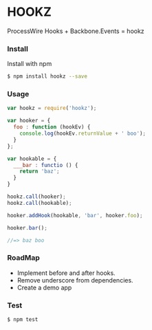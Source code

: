 HOOKZ
=====

ProcessWire Hooks + Backbone.Events = hookz

### Install
Install with npm
```bash
$ npm install hookz --save
```

### Usage
```js
var hookz = require('hookz');

var hooker = {
  foo : function (hookEv) {
    console.log(hookEv.returnValue + ' boo');
  }
};

var hookable = {
  ___bar : functio () {
    return 'baz';
  }
}

hookz.call(hooker);
hookz.call(hookable);

hooker.addHook(hookable, 'bar', hooker.foo);

hooker.bar();

//=> baz boo
```

### RoadMap
- Implement before and after hooks.
- Remove underscore from dependencies.
- Create a demo app

### Test
```bash
$ npm test
```